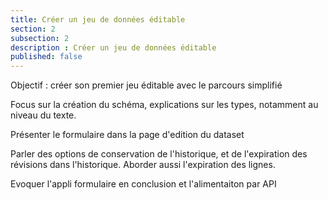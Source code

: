 ```yaml
---
title: Créer un jeu de données éditable
section: 2
subsection: 2
description : Créer un jeu de données éditable
published: false
---
```


Objectif : créer son premier jeu éditable avec le parcours simplifié

Focus sur la création du schéma, explications sur les types, notamment au niveau du texte.

Présenter le formulaire dans la page d'edition du dataset

Parler des options de conservation de l'historique, et de l'expiration des révisions dans l'historique. Aborder aussi l'expiration des lignes.

Evoquer l'appli formulaire en conclusion et l'alimentaiton par API
